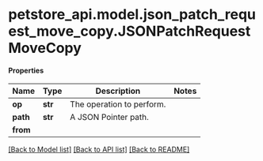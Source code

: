 # petstore_api.model.json_patch_request_move_copy.JSONPatchRequestMoveCopy

#### Properties
Name | Type | Description | Notes
------------ | ------------- | ------------- | -------------
**op** | **str** | The operation to perform. | 
**path** | **str** | A JSON Pointer path. | 
**from** | 

[[Back to Model list]](../../README.md#documentation-for-models) [[Back to API list]](../../README.md#documentation-for-api-endpoints) [[Back to README]](../../README.md)

